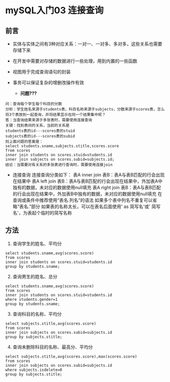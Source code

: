 # mySQL入门03 连接查询
## 前言
- 实体与实体之间有3种对应关系：一对一、一对多、多对多，这些关系也需要存储下来
- 在开发中需要对存储的数据进行一些处理，用到内置的一些函数
- 视图用于完成查询语句的封装
- 事务可以保证复杂的增删改操作有效

  - **问题???**
```
问：查询每个学生每个科目的分数
分析：学生姓名来源于students表，科目名称来源于subjects，分数来源于scores表，怎么将3个表放到一起查询，并将结果显示在同一个结果集中呢？
答：当查询结果来源于多张表时，需要使用连接查询
关键：找到表间的关系，当前的关系是
students表的id---scores表的stuid
subjects表的id---scores表的subid
则上面问题的答案是：
select students.sname,subjects.stitle,scores.score
from scores
inner join students on scores.stuid=students.id
inner join subjects on scores.subid=subjects.id;
结论：当需要对有关系的多张表进行查询时，需要使用连接join
```
- 连接查询
连接查询分类如下：
表A inner join 表B：表A与表B匹配的行会出现在结果中
表A left join 表B：表A与表B匹配的行会出现在结果中，外加表A中独有的数据，未对应的数据使用null填充
表A right join 表B：表A与表B匹配的行会出现在结果中，外加表B中独有的数据，未对应的数据使用null填充
在查询或条件中推荐使用“表名.列名”的语法
如果多个表中列名不重复可以省略“表名.”部分
如果表的名称太长，可以在表名后面使用' as 简写名'或' 简写名'，为表起个临时的简写名称

## 方法
1. 查询学生的姓名、平均分
```
select students.sname,avg(scores.score)
from scores
inner join students on scores.stuid=students.id
group by students.sname;
```

2. 查询男生的姓名、总分
```
select students.sname,avg(scores.score)
from scores
inner join students on scores.stuid=students.id
where students.gender=1
group by students.sname;
```
3. 查询科目的名称、平均分
```
select subjects.stitle,avg(scores.score)
from scores
inner join subjects on scores.subid=subjects.id
group by subjects.stitle;
```
4. 查询未删除科目的名称、最高分、平均分
```
select subjects.stitle,avg(scores.score),max(scores.score)
from scores
inner join subjects on scores.subid=subjects.id
where subjects.isdelete=0
group by subjects.stitle;
```